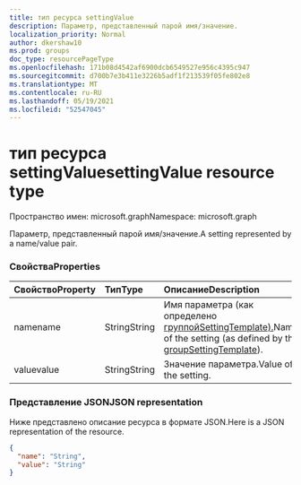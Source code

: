 ```yaml
---
title: тип ресурса settingValue
description: Параметр, представленный парой имя/значение.
localization_priority: Normal
author: dkershaw10
ms.prod: groups
doc_type: resourcePageType
ms.openlocfilehash: 171b08d4542af6900dcb6549527e956c4395c947
ms.sourcegitcommit: d700b7e3b411e3226b5adf1f213539f05fe802e8
ms.translationtype: MT
ms.contentlocale: ru-RU
ms.lasthandoff: 05/19/2021
ms.locfileid: "52547045"
---
```

# <a name="settingvalue-resource-type"></a><span data-ttu-id="6893e-103">тип ресурса settingValue</span><span class="sxs-lookup"><span data-stu-id="6893e-103">settingValue resource type</span></span>

<span data-ttu-id="6893e-104">Пространство имен: microsoft.graph</span><span class="sxs-lookup"><span data-stu-id="6893e-104">Namespace: microsoft.graph</span></span>

<span data-ttu-id="6893e-105">Параметр, представленный парой имя/значение.</span><span class="sxs-lookup"><span data-stu-id="6893e-105">A setting represented by a name/value pair.</span></span>

### <a name="properties"></a><span data-ttu-id="6893e-106">Свойства</span><span class="sxs-lookup"><span data-stu-id="6893e-106">Properties</span></span>

| <span data-ttu-id="6893e-107">Свойство</span><span class="sxs-lookup"><span data-stu-id="6893e-107">Property</span></span> | <span data-ttu-id="6893e-108">Тип</span><span class="sxs-lookup"><span data-stu-id="6893e-108">Type</span></span> | <span data-ttu-id="6893e-109">Описание</span><span class="sxs-lookup"><span data-stu-id="6893e-109">Description</span></span> |
|:---------------|:--------|:----------|
|<span data-ttu-id="6893e-110">name</span><span class="sxs-lookup"><span data-stu-id="6893e-110">name</span></span>|<span data-ttu-id="6893e-111">String</span><span class="sxs-lookup"><span data-stu-id="6893e-111">String</span></span>| <span data-ttu-id="6893e-112">Имя параметра (как определено [группойSettingTemplate).](groupsettingtemplate.md)</span><span class="sxs-lookup"><span data-stu-id="6893e-112">Name of the setting (as defined by the [groupSettingTemplate](groupsettingtemplate.md)).</span></span> |
|<span data-ttu-id="6893e-113">value</span><span class="sxs-lookup"><span data-stu-id="6893e-113">value</span></span>|<span data-ttu-id="6893e-114">String</span><span class="sxs-lookup"><span data-stu-id="6893e-114">String</span></span>| <span data-ttu-id="6893e-115">Значение параметра.</span><span class="sxs-lookup"><span data-stu-id="6893e-115">Value of the setting.</span></span> |

### <a name="json-representation"></a><span data-ttu-id="6893e-116">Представление JSON</span><span class="sxs-lookup"><span data-stu-id="6893e-116">JSON representation</span></span>

<span data-ttu-id="6893e-117">Ниже представлено описание ресурса в формате JSON.</span><span class="sxs-lookup"><span data-stu-id="6893e-117">Here is a JSON representation of the resource.</span></span>

<!-- {
  "blockType": "resource",
  "optionalProperties": [

  ],
  "@odata.type": "microsoft.graph.settingValue"
}-->

```json
{
  "name": "String",
  "value": "String"
}

```


<!-- uuid: 8fcb5dbc-d5aa-4681-8e31-b001d5168d79
2015-10-25 14:57:30 UTC -->
<!-- {
  "type": "#page.annotation",
  "description": "settingValue resource",
  "keywords": "",
  "section": "documentation",
  "tocPath": ""
}-->

